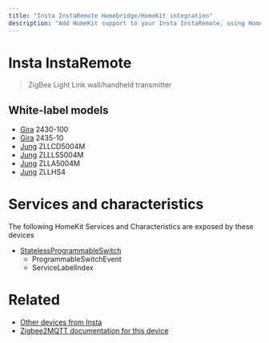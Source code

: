 ```yaml
---
title: "Insta InstaRemote Homebridge/HomeKit integration"
description: "Add HomeKit support to your Insta InstaRemote, using Homebridge, Zigbee2MQTT and homebridge-z2m."
---
```

<!---
This file has been GENERATED using src/docgen/docgen.ts
DO NOT EDIT THIS FILE MANUALLY!
-->
# Insta InstaRemote
> ZigBee Light Link wall/handheld transmitter


## White-label models
* [Gira](../index.md#gira) 2430-100
* [Gira](../index.md#gira) 2435-10
* [Jung](../index.md#jung) ZLLCD5004M
* [Jung](../index.md#jung) ZLLLS5004M
* [Jung](../index.md#jung) ZLLA5004M
* [Jung](../index.md#jung) ZLLHS4

# Services and characteristics
The following HomeKit Services and Characteristics are exposed by
these devices

* [StatelessProgrammableSwitch](../../action.md)
  * ProgrammableSwitchEvent
  * ServiceLabelIndex


# Related
* [Other devices from Insta](../index.md#insta)
* [Zigbee2MQTT documentation for this device](https://www.zigbee2mqtt.io/devices/InstaRemote.html)